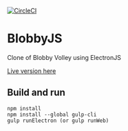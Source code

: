 [![CircleCI](https://circleci.com/gh/codec-abc/BlobbyJS.svg?style=svg)](https://circleci.com/gh/codec-abc/BlobbyJS)

# BlobbyJS
Clone of Blobby Volley using ElectronJS

[Live version here](https://codec-abc.github.io/BlobbyJS/src/views/screens/game/content.html)

## Build and run

```
npm install
npm install --global gulp-cli
gulp runElectron (or gulp runWeb)
```